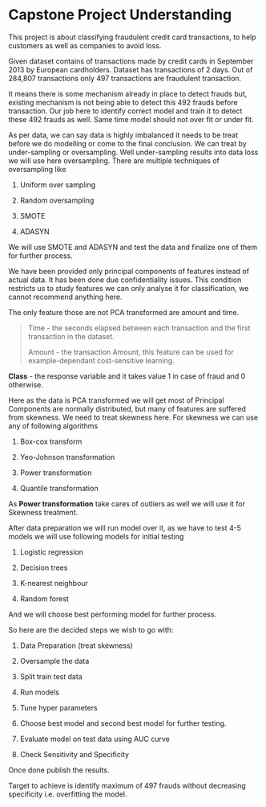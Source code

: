 Capstone Project Understanding
==============================

This project is about classifying fraudulent credit card transactions,
to help customers as well as companies to avoid loss.

Given dataset contains of transactions made by credit cards in September
2013 by European cardholders. Dataset has transactions of 2 days. Out of
284,807 transactions only 497 transactions are fraudulent transaction.

It means there is some mechanism already in place to detect frauds but,
existing mechanism is not being able to detect this 492 frauds before
transaction. Our job here to identify correct model and train it to
detect these 492 frauds as well. Same time model should not over fit or
under fit.

As per data, we can say data is highly imbalanced it needs to be treat
before we do modelling or come to the final conclusion. We can treat by
under-sampling or oversampling. Well under-sampling results into data
loss we will use here oversampling. There are multiple techniques of
oversampling like

1.  Uniform over sampling

2.  Random oversampling

3.  SMOTE

4.  ADASYN

We will use SMOTE and ADASYN and test the data and finalize one of them
for further process.

We have been provided only principal components of features instead of
actual data. It has been done due confidentiality issues. This condition
restricts us to study features we can only analyse it for
classification, we cannot recommend anything here.

The only feature those are not PCA transformed are amount and time.

> Time - the seconds elapsed between each transaction and the first
> transaction in the dataset.
>
> Amount - the transaction Amount, this feature can be used for
> example-dependant cost-sensitive learning.

**Class** - the response variable and it takes value 1 in case of fraud
and 0 otherwise.

Here as the data is PCA transformed we will get most of Principal
Components are normally distributed, but many of features are suffered
from skewness. We need to treat skewness here. For skewness we can use
any of following algorithms

1.  Box-cox transform

2.  Yeo-Johnson transformation

3.  Power transformation

4.  Quantile transformation

As **Power transformation** take cares of outliers as well we will use
it for Skewness treatment.

After data preparation we will run model over it, as we have to test 4-5
models we will use following models for initial testing

1.  Logistic regression

2.  Decision trees

3.  K-nearest neighbour

4.  Random forest

And we will choose best performing model for further process.

So here are the decided steps we wish to go with:

1.  Data Preparation (treat skewness)

2.  Oversample the data

3.  Split train test data

4.  Run models

5.  Tune hyper parameters

6.  Choose best model and second best model for further testing.

7.  Evaluate model on test data using AUC curve

8.  Check Sensitivity and Specificity

Once done publish the results.

Target to achieve is identify maximum of 497 frauds without decreasing
specificity i.e. overfitting the model.
